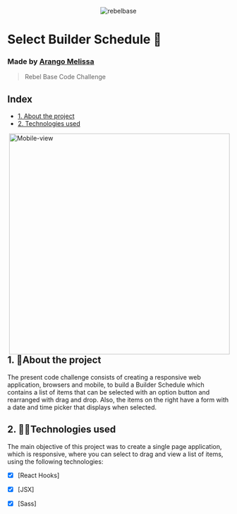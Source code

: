 <p align="center">
    <img  src="https://i.ibb.co/zZmhh6C/rebelbase.jpg" alt="rebelbase">
  </a>
</p>

# Select Builder Schedule 📝

### Made by [Arango Melissa](https://github.com/emae1712)
>Rebel Base Code Challenge
## Index
* [1. About the project](#1-about-project)
* [2. Technologies used](#2-technologies-used)

<p >
  <img align="right" height="500px" src="https://i.ibb.co/9q8fcKW/Mobile-view.gif" alt="Mobile-view">
</p>

## 1. 🧐About the project

The present code challenge consists of creating a responsive web application, browsers
and mobile, to build a Builder Schedule which contains a list of items that can be selected with an option button and rearranged with drag and drop.
Also, the items on the right have a form with a date and time picker that displays when selected.

## 2. 👩‍💻Technologies used

The main objective of this project was to create a single page application, which is responsive, where you can select to drag and view a list of items, using the following technologies:

- [x] [React Hooks]
- [x] [JSX]
- [x] [Sass]


